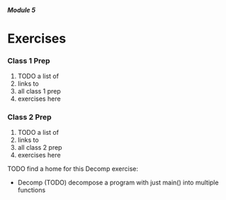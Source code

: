 ##### Module 5

# Exercises

### Class 1 Prep
1. TODO a list of
2. links to 
2. all class 1 prep 
3. exercises here

### Class 2 Prep
1. TODO a list of
2. links to 
2. all class 2 prep 
3. exercises here


TODO find a home for this Decomp exercise:
* Decomp (TODO) decompose a program with just main() into multiple functions
